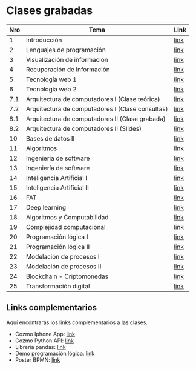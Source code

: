 # Clases grabadas

| Nro | Tema | Link |
| ------------- | ------------- | ------------- |
| 1 | Introducción | [link](https://drive.google.com/file/d/1AUYGBf8pI2Aa-6iegqEWTvNUMoJ-FnDx/view) |
| 2 | Lenguajes de programación | [link](https://drive.google.com/file/d/13fI5MxdFKZbuETgciqPSi6Lk9nKK0mgh/view) |
| 3 | Visualización de información | [link](https://drive.google.com/file/d/1YpxFnzsPkbLflXN8QuK39hkQljco_0GI/view) |
| 4 | Recuperación de información | [link](https://drive.google.com/file/d/153UtsHNuLwNwYUWX7xK0HTNxelNRpjAS/view) |
| 5 | Tecnología web 1 | [link](https://drive.google.com/file/d/19t3M5FaMk76qE5c6s2JhvfL5MUzJrJ3y/view) |
| 6 | Tecnología web 2 | [link](https://drive.google.com/file/d/13VYykoM5Eow-g1minRoQ8r4_tGVSXQaH/view) |
| 7.1 | Arquitectura de computadores I (Clase teórica) | [link](https://www.youtube.com/watch?v=nkrGCRknoL8) |
| 7.2 | Arquitectura de computadores I (Clase consultas) | [link](https://drive.google.com/file/d/1SxmVe_y4IrJwmWRvE_xlf-y0JvZJTHeB/view?usp=sharing) |
| 8.1 | Arquitectura de computadores II (Clase grabada) | [link](https://drive.google.com/file/d/1Cu8Y9Zm1UK5VGAzqoeV-sOsuNE9twYzZ/view?usp=sharing) |
| 8.2 | Arquitectura de computadores II (Slides) | [link](http://iic2333.ing.puc.cl/slides/exploratoriohttps://drive.google.com/file/d/1BWhEbvQp_tz3iB5yQhR9OPC85A_NKUiw/view?usp=sharing) |
| 10 | Bases de datos II | [link](https://drive.google.com/file/d/1o6blXnRPxWCrS-XZoGQzwG0tq9b_HqIe/view?usp=sharing)  |
| 11 | Algoritmos | [link](https://drive.google.com/file/d/14mXbZEShe8Q4LsloY_Fva-ki-NRrAvjq/view?usp=sharing) |
| 12 | Ingeniería de software | [link](https://drive.google.com/file/d/1VKiSlVYk_rax67D6_2xt9bMi3MNdFmay/view?usp=sharing) |
| 13 | Ingeniería de software | [link](https://drive.google.com/file/d/1R30X79GemasK1ANVsT3hNHo-r1R3HMRb/view?usp=sharing) |
| 14 | Inteligencia Artificial I | [link](https://drive.google.com/file/d/1EN533oPxbUJygT_q29x84iid4cgL_Tpd/view?usp=sharing) |
| 15 | Inteligencia Artificial II | [link](https://drive.google.com/file/d/1tL7hPAFe73R0SUPDwzWvOlo1RmV2TuD8/view?usp=sharing) |
| 16 | FAT | [link](https://drive.google.com/file/d/1NgiqCRYeu4HBMx5bvjzDutfkXksWyb4z/view?usp=sharing)|
| 17 | Deep learning | [link](https://drive.google.com/file/d/1MpULyzqWNi4p1tX5wiMw6u1A8cKsJL2D/view?usp=sharing) |
| 18 | Algoritmos y Computabilidad | [link](https://drive.google.com/file/d/1G6idFMWXCSUqO1rwgL2CCnFSyJzyJLHO/view?usp=sharing) |
| 19 | Complejidad computacional | [link](https://drive.google.com/file/d/1vp0nsVHGLErdyUgVTVV-IHLDtkM5mW4T/view?usp=sharing) |
| 20 | Programación lógica I | [link](https://drive.google.com/file/d/1AvSAEitL8JsmvEeO6o1XqSrAIM7y0lVI/view?usp=sharing) |
| 21 | Programación lógica II | [link](https://drive.google.com/file/d/1u11O48aIhpHkHA2xMpt2LD5EB6qyuOQn/view?usp=sharing) |
| 22 | Modelación de procesos I | [link](https://drive.google.com/file/d/1y8LYQwwyCuZfAt7WYHwHk8rFlJ97fC7A/view?usp=sharing) |
| 23 | Modelación de procesos II | [link](https://drive.google.com/file/d/1sNpBlUGikG4XV7bFsiwbeeFwxxUsxR4i/view?usp=sharing) |
| 24 | Blockchain - Criptomonedas | [link](https://drive.google.com/file/d/1eIqlpTxI0QoimMFFGutwP8S_00HPYgYa/view?usp=sharing) |
| 25 | Transformación digital | [link](https://drive.google.com/file/d/1zEmwUOb8AQ1dw2xOV8k9OCw-UB-JYuN8/view?usp=sharing) |

## Links complementarios
Aquí encontrarás los links complementarios a las clases.

- Cozmo Iphone App: [link](https://www.youtube.com/watch?v=kt-KYA7YAqg&feature=youtu.be)
- Cozmo Python API: [link](https://www.youtube.com/watch?v=AlKf4WIgK9s)
- Librería pandas: [link](https://drive.google.com/file/d/1iwynpbZfy2UF491bj8uMbnQ5E22rZ64v/view?usp=sharing)
- Demo programación lógica: [link](https://swish.swi-prolog.org/p/DemoJorgeBaier.pl)
- Poster BPMN: [link](https://drive.google.com/file/d/1BFa2YGOLIylSY2k5FgROsdBCVjkK8Xkw/view?usp=sharing)
